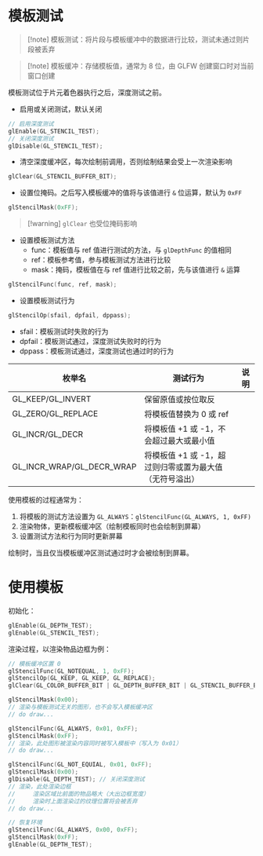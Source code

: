 # 模板测试

>[!note] 模板测试：将片段与模板缓冲中的数据进行比较，测试未通过则片段被丢弃

> [!note] 模板缓冲：存储模板值，通常为 8 位，由 GLFW 创建窗口时对当前窗口创建

模板测试位于片元着色器执行之后，深度测试之前。

* 启用或关闭测试，默认关闭

```cpp
// 启用深度测试
glEnable(GL_STENCIL_TEST);
// 关闭深度测试
glDisable(GL_STENCIL_TEST);
```

* 清空深度缓冲区，每次绘制前调用，否则绘制结果会受上一次渲染影响

```cpp
glClear(GL_STENCIL_BUFFER_BIT);
```

* 设置位掩码。之后写入模板缓冲的值将与该值进行 `&` 位运算，默认为 `0xFF`

```cpp
glStencilMask(0xFF);
```

>[!warning] `glClear` 也受位掩码影响

* 设置模板测试方法
  * func：模板值与 ref 值进行测试的方法，与 `glDepthFunc` 的值相同
  * ref：模板参考值，参与模板测试方法进行比较
  * mask：掩码，模板值在与 ref 值进行比较之前，先与该值进行 `&` 运算

```cpp
glStencilFunc(func, ref, mask);
```

* 设置模板测试行为

```cpp
glStencilOp(sfail, dpfail, dppass);
```

  * sfail：模板测试时失败的行为
  * dpfail：模板测试通过，深度测试失败时的行为
  * dppass：模板测试通过，深度测试也通过时的行为

| 枚举名                       | 测试行为                            | 说明  |
| ------------------------- | ------------------------------- | --- |
| GL_KEEP/GL_INVERT         | 保留原值或按位取反                       |     |
| GL_ZERO/GL_REPLACE        | 将模板值替换为 0 或 ref                 |     |
| GL_INCR/GL_DECR           | 将模板值 +1 或 -1，不会超过最大或最小值         |     |
| GL_INCR_WRAP/GL_DECR_WRAP | 将模板值 +1 或 -1，超过则归零或置为最大值（无符号溢出） |     |
使用模板的过程通常为：
1. 将模板的测试方法设置为 `GL_ALWAYS`：`glStencilFunc(GL_ALWAYS, 1, 0xFF)`
2. 渲染物体，更新模板缓冲区（绘制模板同时也会绘制到屏幕）
3. 设置测试方法和行为同时更新屏幕

绘制时，当且仅当模板缓冲区测试通过时才会被绘制到屏幕。
# 使用模板

初始化：

```cpp
glEnable(GL_DEPTH_TEST);
glEnable(GL_STENCIL_TEST);
```

渲染过程，以渲染物品边框为例：

```cpp
// 模板缓冲区置 0
glStencilFunc(GL_NOTEQUAL, 1, 0xFF);
glStencilOp(GL_KEEP, GL_KEEP, GL_REPLACE);
glClear(GL_COLOR_BUFFER_BIT | GL_DEPTH_BUFFER_BIT | GL_STENCIL_BUFFER_BIT);

glStencilMask(0x00);
// 渲染与模板测试无关的图形，也不会写入模板缓冲区
// do draw...

glStencilFunc(GL_ALWAYS, 0x01, 0xFF);
glStencilMask(0xFF);
// 渲染，此处图形被渲染内容同时被写入模板中（写入为 0x01）
// do draw...

glStencilFunc(GL_NOT_EQUIAL, 0x01, 0xFF);
glStencilMask(0x00);
glDisable(GL_DEPTH_TEST); // 关闭深度测试
// 渲染，此处渲染边框
//     渲染区域比前面的物品略大（大出边框宽度）
//     渲染时上面渲染过的纹理位置将会被丢弃
// do draw...

// 恢复环境
glStencilFunc(GL_ALWAYS, 0x00, 0xFF);
glStencilMask(0xFF);
glEnable(GL_DEPTH_TEST);
```
